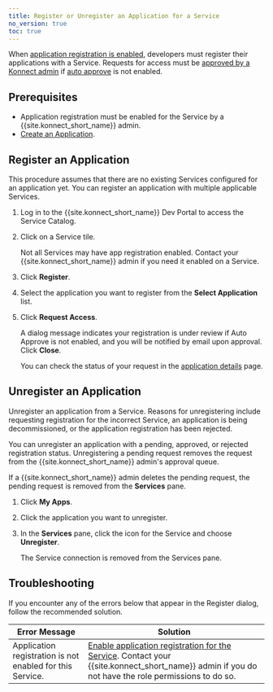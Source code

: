 ```yaml
---
title: Register or Unregister an Application for a Service
no_version: true
toc: true
---
```


When [application registration is enabled](/konnect/dev-portal/applications/enable-app-reg/),
developers must register their applications with a Service. Requests for access must be
[approved by a Konnect admin](/konnect/dev-portal/applications/manage-app-reg-requests) if
[auto approve](/konnect/dev-portal/access-and-approval/auto-approve-devs-apps) is not enabled.

## Prerequisites

- Application registration must be enabled for the Service by a {{site.konnect_short_name}} admin.
- [Create an Application](/konnect/dev-portal/applications/dev-apps#create-an-application).

## Register an Application

This procedure assumes that there are no
existing Services configured for an application yet. You can register an application with multiple
applicable Services.

1. Log in to the {{site.konnect_short_name}} Dev Portal to access the Service
Catalog.

2. Click on a Service tile.

    Not all Services may have app registration enabled. Contact
    your {{site.konnect_short_name}} admin if you need it enabled on a Service.

3. Click **Register**.

4. Select the application you want to register from the **Select Application** list.

5. Click **Request Access**.

   A dialog message indicates your registration is under review if Auto Approve is not enabled,
   and you will be notified by email upon approval. Click **Close**.

   You can check the status of your request in the
   [application details](/konnect/dev-portal/applications/dev-apps/#app-details-page) page.

## Unregister an Application

Unregister an application from a Service. Reasons for unregistering include requesting
registration for the incorrect Service, an application is being decommissioned,
or the application registration has been rejected.

You can unregister an application with a pending, approved, or rejected registration status.
Unregistering a pending request removes the request from the {{site.konnect_short_name}} admin's
approval queue.

If a {{site.konnect_short_name}} admin deletes the pending request, the pending request is removed from
the **Services** pane.

1. Click **My Apps**.

2. Click the application you want to unregister.

3. In the **Services** pane, click the icon for the Service and choose **Unregister**.

   The Service connection is removed from the Services pane.

## Troubleshooting

If you encounter any of the errors below that appear in the Register dialog, follow the recommended solution.

Error Message | Solution
------------|------------
Application registration is not enabled for this Service. | [Enable application registration for the Service](/konnect/dev-portal/applications/enable-app-reg/). Contact your {{site.konnect_short_name}} admin if you do not have the role permissions to do so.
